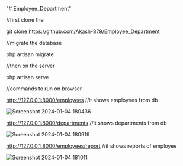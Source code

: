 "# Employee_Department" 

//first clone the 


git clone https://github.com/Akash-879/Employee_Department



//migrate the database


php artisan migrate



//then on the server


php artisan serve


//commands to run on browser

http://127.0.0.1:8000/employees      //it shows employees from db

![Screenshot 2024-01-04 180436](https://github.com/Akash-879/Employee_Department/assets/131871283/4eed7262-a79b-4ebd-9cb6-386c819e5e71)


http://127.0.0.1:8000/departments   //it shows departments from db

![Screenshot 2024-01-04 180919](https://github.com/Akash-879/Employee_Department/assets/131871283/2de9edbb-6f22-4b9e-ae39-c412556849fe)


http://127.0.0.1:8000/employees/report   //it shows reports of employee

![Screenshot 2024-01-04 181011](https://github.com/Akash-879/Employee_Department/assets/131871283/1cbd0503-1395-416e-8590-5ccd9e7dc7be)

